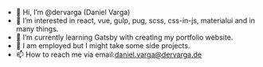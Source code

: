 - 👋 Hi, I’m @dervarga (Daniel Varga)
- 👀 I’m interested in react, vue, gulp, pug, scss, css-in-js, materialui and in many things.
- 🌱 I’m currently learning Gatsby with creating my portfolio website.
- 💞️ I am employed but I might take some side projects.
- 📫 How to reach me via email:[daniel.varga@dervarga.de](mailto:daniel.varga@dervarga.de?subject=[GitHub]%20dervarga) 

<!---
dervarga/dervarga is a ✨ special ✨ repository because its `README.md` (this file) appears on your GitHub profile.
You can click the Preview link to take a look at your changes.
--->
